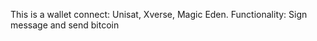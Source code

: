 This is a wallet connect: Unisat, Xverse, Magic Eden.
Functionality: Sign message and send bitcoin 
